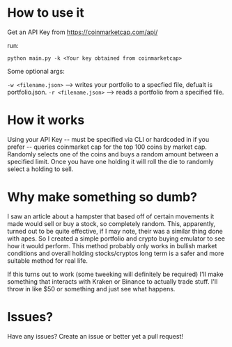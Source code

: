 # How to use it

Get an API Key from https://coinmarketcap.com/api/

run:

``python main.py -k <Your key obtained from coinmarketcap>``

Some optional args:

``-w <filename.json>`` -->  writes your portfolio to a specfied file, defualt is portfolio.json.
``-r <filename.json>`` -->  reads a portfolio from a specified file.

# How it works

Using your API Key -- must be specified via CLI or hardcoded in if you prefer -- queries coinmarket cap 
for the top 100 coins by market cap. Randomly selects one of the coins and buys a random amount between a specified limit.
Once you have one holding it will roll the die to randomly select a holding to sell. 

# Why make something so dumb?

I saw an article about a hampster that based off of certain movements it made would sell or buy a stock, so completely random. 
This, apparently, turned out to be quite effective, if I may note, their was a similar thing done with apes. So I created a simple portfolio
and crypto buying emulator to see how it would perform. This method probably only works in bullish market conditions
and overall holding stocks/cryptos long term is a safer and more suitable method for real life. 

If this turns out to work (some tweeking will definitely be required) I'll make something that interacts with Kraken or Binance
to actually trade stuff. I'll throw in like $50 or something and just see what happens. 

# Issues?

Have any issues? Create an issue or better yet a pull request!
